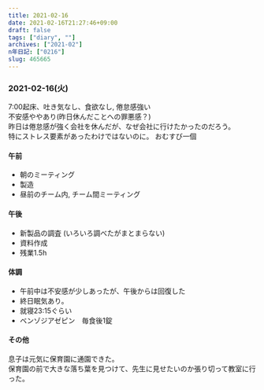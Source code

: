 ```yaml
---
title: 2021-02-16
date: 2021-02-16T21:27:46+09:00
draft: false
tags: ["diary", ""]
archives: ["2021-02"]
n年日記: ["0216"]
slug: 465665
---
```

### 2021-02-16(火)
7:00起床、吐き気なし、食欲なし, 倦怠感強い  
不安感ややあり(昨日休んだことへの罪悪感？)  
昨日は倦怠感が強く会社を休んだが、なぜ会社に行けたかったのだろう。  
特にストレス要素があったわけではないのに。
おむすび一個  
#### 午前
- 朝のミーティング
- 製造
- 昼前のチーム内, チーム間ミーティング
#### 午後
- 新製品の調査 (いろいろ調べたがまとまらない)
- 資料作成
- 残業1.5h

#### 体調
- 午前中は不安感が少しあったが、午後からは回復した
- 終日眠気あり。
- 就寝23:15ぐらい
- ベンゾジアゼピン　毎食後1錠

#### その他
息子は元気に保育園に通園できた。  
保育園の前で大きな落ち葉を見つけて、先生に見せたいのか張り切って教室に行った。